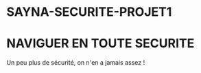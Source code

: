 # SAYNA-SECURITE-PROJET1

# NAVIGUER EN TOUTE SECURITE

Un peu plus de sécurité, on n'en a jamais assez !
